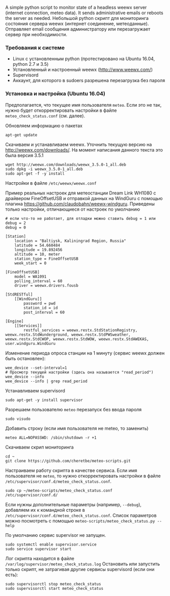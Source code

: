 A simple python script to monitor state of a headless weewx server (internet connection, meteo data).
It sends administrative emails or reboots the server as needed.
Небольшой python скрипт для мониторинга состояния сервера weewx (интернет соединение, метеоданные).
Отправляет email сообщения администратору или перезагружает сервер при необходимости.

### Требования к системе
* Linux с установленным python (протестировано на Ubuntu 16.04, python 2.7 и 3.5)
* Установленный и настроенный weewx (http://www.weewx.com/)
* Supervisord
* Аккаунт, для которого в sudoers разрешена перезагрузка без пароля

### Установка и настройка (Ubuntu 16.04)

Предполагается, что текущее имя пользователя `meteo`. Если это не так, нужно
будет откорректировать настройки в файле `meteo_check_status.conf` (см. далее).

Обновляем информацию о пакетах
```
apt-get update
```

Скачиваем и устанавливаем weewx. Уточнить текущую версию на http://weewx.com/downloads/.
На момент написания данного текста это была версия 3.5.1
```
wget http://weewx.com/downloads/weewx_3.5.0-1_all.deb
sudo dpkg -i weewx_3.5.0-1_all.deb
sudo apt-get -f -y install
```

Настройки в файле `/etc/weewx/weewx.conf`

Пример реальных настроек для метеостанции Dream Link WH1080 с драйвером FineOffsetUSB
и отправкой данных на WindGuru с помощью плагина https://github.com/claudobahn/weewx-windguru.
Приведены только настройки, отличающиеся от настроек по умолчанию
```
# если что-то не работает, для отладки можно ставить debug = 1 или debug = 2
debug = 0

[Station]
    location = "Baltiysk, Kaliningrad Region, Russia"
    latitude = 54.660484
    longitude = 19.892456
    altitude = 10, meter
    station_type = FineOffsetUSB
    week_start = 0

[FineOffsetUSB]
    model = WA1091
    polling_interval = 60
    driver = weewx.drivers.fousb

[StdRESTful]
    [[WindGuru]]
        password = pwd
        station_id = id
        post_interval = 60

[Engine]
    [[Services]]
        restful_services = weewx.restx.StdStationRegistry, weewx.restx.StdWunderground, weewx.restx.StdPWSweather, weewx.restx.StdCWOP, weewx.restx.StdWOW, weewx.restx.StdAWEKAS, user.windguru.WindGuru
```

Изменение периода опроса станции на 1 минуту (сервис weewx должен быть остановлен):
```
wee_device --set-interval=1
# Просмотр текущей настройки (здесь она называется "read_period")
wee_device --info
wee_device --info | grep read_period
```

Устанавливаем supervisord
```
sudo apt-get -y install supervisor
```

Разрешаем пользователю `meteo` перезапуск без ввода пароля
```
sudo visudo
```
Добавить строку (если имя пользователя не meteo, то заменить)
```
meteo ALL=NOPASSWD: /sbin/shutdown -r +1
```

Скачиваем скрип мониторинга
```
cd ~
git clone https://github.com/cheretbe/meteo-scripts.git
```

Настраиваем работу скрипта в качестве сервиса. Если имя пользователя не `meteo`,
то нужно откорректировать настройки в файле `/etc/supervisor/conf.d/meteo_check_status.conf`.
```
sudo cp ~/meteo-scripts/meteo_check_status.conf /etc/supervisor/conf.d/
```

Если нужны дополнительные параметры (например, `--debug`), добавляем их к командной
строке в `/etc/supervisor/conf.d/meteo_check_status.conf`. Список параметров можно посмотреть
с помощью `meteo-scripts/meteo_check_status.py --help`

По умолчанию сервис supervisor не запущен.
```
sudo systemctl enable supervisor.service
sudo service supervisor start
```

Лог скрипта находится в файле `/var/log/supervisor/meteo_check_status.log`
Остановить или запустить только скрипт, не затрагивая другие сервисы supervisord
(если они есть):
```
sudo supervisorctl stop meteo_check_status
sudo supervisorctl start meteo_check_status
```